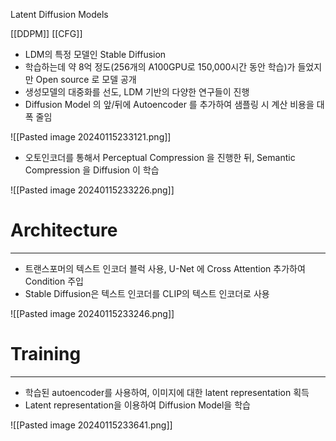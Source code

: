 Latent Diffusion Models

[[DDPM]]
[[CFG]]


- LDM의 특정 모델인 Stable Diffusion 
- 학습하는데 약 8억 정도(256개의 A100GPU로 150,000시간 동안 학습)가 들었지만 Open source 로 모델 공개
- 생성모델의 대중화를 선도, LDM 기반의 다양한 연구들이 진행
- Diffusion Model 의 앞/뒤에 Autoencoder 를 추가하여 샘플링 시 계산 비용을 대폭 줄임

![[Pasted image 20240115233121.png]]

- 오토인코더를 통해서 Perceptual Compression 을 진행한 뒤, Semantic Compression 을 Diffusion 이 학습

![[Pasted image 20240115233226.png]]

# Architecture
---
- 트랜스포머의 텍스트 인코더 블럭 사용, U-Net 에 Cross Attention 추가하여 Condition 주입
-  Stable Diffusion은 텍스트 인코더를 CLIP의 텍스트 인코더로 사용

![[Pasted image 20240115233246.png]]


# Training
---
- 학습된 autoencoder를 사용하여, 이미지에 대한 latent representation 획득
- Latent representation을 이용하여 Diffusion Model을 학습

![[Pasted image 20240115233641.png]]